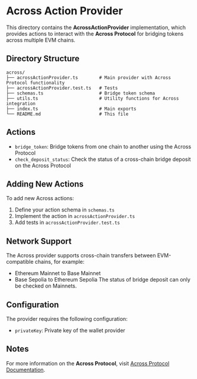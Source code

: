 # Across Action Provider

This directory contains the **AcrossActionProvider** implementation, which provides actions to interact with the **Across Protocol** for bridging tokens across multiple EVM chains.

## Directory Structure

```
across/
├── acrossActionProvider.ts        # Main provider with Across Protocol functionality
├── acrossActionProvider.test.ts   # Tests
├── schemas.ts                     # Bridge token schema
├── utils.ts                       # Utility functions for Across integration
├── index.ts                       # Main exports
└── README.md                      # This file
```

## Actions

- `bridge_token`: Bridge tokens from one chain to another using the Across Protocol
- `check_deposit_status`: Check the status of a cross-chain bridge deposit on the Across Protocol 

## Adding New Actions

To add new Across actions:

1. Define your action schema in `schemas.ts`
2. Implement the action in `acrossActionProvider.ts`
3. Add tests in `acrossActionProvider.test.ts`

## Network Support

The Across provider supports cross-chain transfers between EVM-compatible chains, for example:
- Ethereum Mainnet to Base Mainnet
- Base Sepolia to Ethereum Sepolia
The status of bridge deposit can only be checked on Mainnets.

## Configuration

The provider requires the following configuration:
- `privateKey`: Private key of the wallet provider

## Notes

For more information on the **Across Protocol**, visit [Across Protocol Documentation](https://docs.across.to/). 